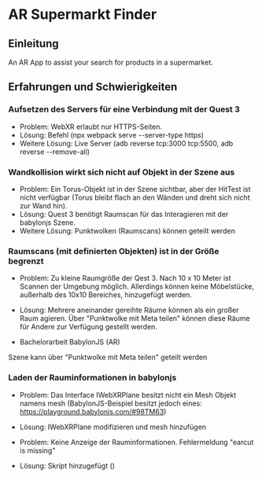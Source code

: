 # AR Supermarkt Finder

## Einleitung

An AR App to assist your search for products in a supermarket.

## Erfahrungen und Schwierigkeiten

### Aufsetzen des Servers für eine Verbindung mit der Quest 3

- Problem: WebXR erlaubt nur HTTPS-Seiten.
- Lösung: Befehl (npx webpack serve --server-type https)
- Weitere Lösung: Live Server (adb reverse tcp:3000 tcp:5500, adb reverse --remove-all)

### Wandkollision wirkt sich nicht auf Objekt in der Szene aus

- Problem: Ein Torus-Objekt ist in der Szene sichtbar, aber der HitTest ist nicht verfügbar (Torus bleibt flach an den Wänden und dreht sich nicht zur Wand hin).
- Lösung: Quest 3 benötigt Raumscan für das Interagieren mit der babylonjs Szene.
- Weitere Lösung: Punktwolken (Raumscans) können geteilt werden

### Raumscans (mit definierten Objekten) ist in der Größe begrenzt

- Problem: Zu kleine Raumgröße der Qest 3. Nach 10 x 10 Meter ist Scannen der Umgebung möglich. Allerdings können keine Möbelstücke, außerhalb des 10x10 Bereiches, hinzugefügt werden.
- Lösung: Mehrere aneinander gereihte Räume können als ein großer Raum agieren. Über "Punktwolke mit Meta teilen" können diese Räume für Andere zur Verfügung gestellt werden.

- Bachelorarbeit BabylonJS (AR)

Szene kann über "Punktwolke mit Meta teilen" geteilt werden

### Laden der Rauminformationen in babylonjs

- Problem: Das Interface IWebXRPlane besitzt nicht ein Mesh Objekt namens mesh (BabylonJS-Beispiel besitzt jedoch eines: https://playground.babylonjs.com/#98TM63)
- Lösung: IWebXRPlane modifizieren und mesh hinzufügen

- Problem: Keine Anzeige der Rauminformationen. Fehlermeldung "earcut is missing"
- Lösung: Skript hinzugefügt (<script src="https://cdn.babylonjs.com/earcut.min.js"></script>)
